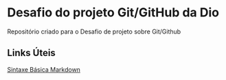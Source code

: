 # Desafio do projeto Git/GitHub da Dio
Repositório criado para o Desafio de projeto sobre Git/Github

## Links Úteis
[Sintaxe Básica Markdown](https://www.markdownguide.org/basic-syntax/)
